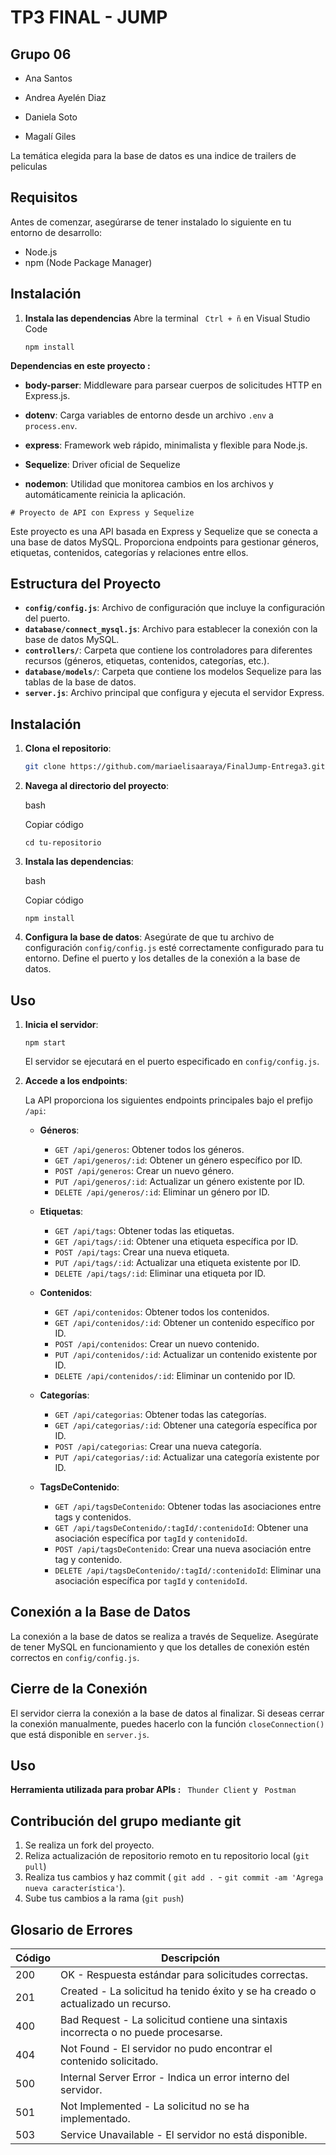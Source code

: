 # TP3 FINAL - JUMP
## Grupo 06
- Ana Santos
- Andrea Ayelén Diaz

- Daniela Soto

- Magalí Giles


 La temática elegida para la base de datos es una indice de trailers de peliculas

## Requisitos

Antes de comenzar, asegúrarse de tener instalado lo siguiente en tu entorno de desarrollo:

-   Node.js
-   npm (Node Package Manager)
 
## Instalación
    
1.  **Instala las dependencias**
    Abre la terminal ` Ctrl + ñ` en Visual Studio Code 
  
    
    `npm install` 
    
 **Dependencias en este proyecto :**

-   **body-parser**: Middleware para parsear cuerpos de solicitudes HTTP en Express.js.
   
-   **dotenv**: Carga variables de entorno desde un archivo `.env` a `process.env`.
    
-   **express**: Framework web rápido, minimalista y flexible para Node.js.
    
-   **Sequelize**: Driver oficial de Sequelize 
    
-   **nodemon**: Utilidad que monitorea cambios en los archivos y automáticamente reinicia la aplicación.

``# Proyecto de API con Express y Sequelize ``

Este proyecto es una API basada en Express y Sequelize que se conecta a una base de datos MySQL. Proporciona endpoints para gestionar géneros, etiquetas, contenidos, categorías y relaciones entre ellos.

## Estructura del Proyecto

- **`config/config.js`**: Archivo de configuración que incluye la configuración del puerto.
- **`database/connect_mysql.js`**: Archivo para establecer la conexión con la base de datos MySQL.
- **`controllers/`**: Carpeta que contiene los controladores para diferentes recursos (géneros, etiquetas, contenidos, categorías, etc.).
- **`database/models/`**: Carpeta que contiene los modelos Sequelize para las tablas de la base de datos.
- **`server.js`**: Archivo principal que configura y ejecuta el servidor Express.

## Instalación

1. **Clona el repositorio**:
   ```bash
   git clone https://github.com/mariaelisaaraya/FinalJump-Entrega3.git`` 

2.  **Navega al directorio del proyecto**:
    
    bash
    
    Copiar código
    
    `cd tu-repositorio` 
    
3.  **Instala las dependencias**:
    
    bash
    
    Copiar código
    
    `npm install` 
    
4.  **Configura la base de datos**: Asegúrate de que tu archivo de configuración `config/config.js` esté correctamente configurado para tu entorno. Define el puerto y los detalles de la conexión a la base de datos.
    

## Uso

1.  **Inicia el servidor**:
    

    
    
    
    `npm start` 
    
    El servidor se ejecutará en el puerto especificado en `config/config.js`.
    
2.  **Accede a los endpoints**:
    
    La API proporciona los siguientes endpoints principales bajo el prefijo `/api`:
    
    -   **Géneros**:
        
        -   `GET /api/generos`: Obtener todos los géneros.
        -   `GET /api/generos/:id`: Obtener un género específico por ID.
        -   `POST /api/generos`: Crear un nuevo género.
        -   `PUT /api/generos/:id`: Actualizar un género existente por ID.
        -   `DELETE /api/generos/:id`: Eliminar un género por ID.
    -   **Etiquetas**:
        
        -   `GET /api/tags`: Obtener todas las etiquetas.
        -   `GET /api/tags/:id`: Obtener una etiqueta específica por ID.
        -   `POST /api/tags`: Crear una nueva etiqueta.
        -   `PUT /api/tags/:id`: Actualizar una etiqueta existente por ID.
        -   `DELETE /api/tags/:id`: Eliminar una etiqueta por ID.
    -   **Contenidos**:
        
        -   `GET /api/contenidos`: Obtener todos los contenidos.
        -   `GET /api/contenidos/:id`: Obtener un contenido específico por ID.
        -   `POST /api/contenidos`: Crear un nuevo contenido.
        -   `PUT /api/contenidos/:id`: Actualizar un contenido existente por ID.
        -   `DELETE /api/contenidos/:id`: Eliminar un contenido por ID.
    -   **Categorías**:
        
        -   `GET /api/categorias`: Obtener todas las categorías.
        -   `GET /api/categorias/:id`: Obtener una categoría específica por ID.
        -   `POST /api/categorias`: Crear una nueva categoría.
        -   `PUT /api/categorias/:id`: Actualizar una categoría existente por ID.

    -   **TagsDeContenido**:
        
        -   `GET /api/tagsDeContenido`: Obtener todas las asociaciones entre tags y contenidos.
        -   `GET /api/tagsDeContenido/:tagId/:contenidoId`: Obtener una asociación específica por `tagId` y `contenidoId`.
        -   `POST /api/tagsDeContenido`: Crear una nueva asociación entre tag y contenido.
        -   `DELETE /api/tagsDeContenido/:tagId/:contenidoId`: Eliminar una asociación específica por `tagId` y `contenidoId`.

## Conexión a la Base de Datos

La conexión a la base de datos se realiza a través de Sequelize. Asegúrate de tener MySQL en funcionamiento y que los detalles de conexión estén correctos en `config/config.js`.

## Cierre de la Conexión

El servidor cierra la conexión a la base de datos al finalizar. Si deseas cerrar la conexión manualmente, puedes hacerlo con la función `closeConnection()` que está disponible en `server.js`.

## Uso
**Herramienta utilizada para probar APIs :**
` Thunder Client`  y ` Postman` 



    

## Contribución del grupo mediante git

1.  Se realiza un fork del proyecto.
2.  Reliza actualización de repositorio remoto en tu repositorio local (`git pull`)
3.  Realiza tus cambios y haz commit ( `git add . `- `git commit -am 'Agrega nueva característica'`).
4.  Sube tus cambios a la rama (`git push`)


## Glosario de Errores



|Código   | Descripción  |
|--|--|
| 200  |OK - Respuesta estándar para solicitudes correctas.|
| 201 | Created - La solicitud ha tenido éxito y se ha creado o actualizado un recurso. |
| 400 | Bad Request - La solicitud contiene una sintaxis incorrecta o no puede procesarse. |
| 404 | Not Found - El servidor no pudo encontrar el contenido solicitado.  |
| 500 | Internal Server Error - Indica un error interno del servidor. |
| 501 | Not Implemented - La solicitud no se ha implementado. |
| 503 | Service Unavailable - El servidor no está disponible. |



